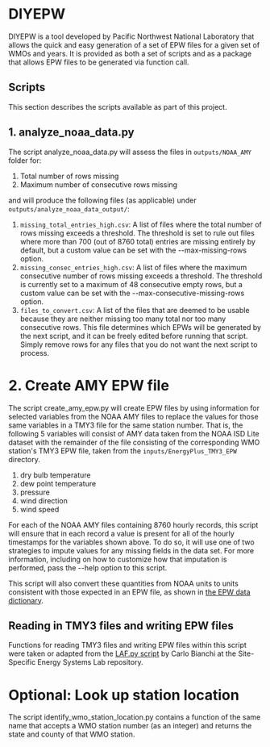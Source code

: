 # DIYEPW
DIYEPW is a tool developed by Pacific Northwest National Laboratory that allows the quick and easy
generation of a set of EPW files for a given set of WMOs and years. It is provided as both a set
of scripts and as a package that allows EPW files to be generated via function call.

## Scripts
This section describes the scripts available as part of this project.

## 1. analyze_noaa_data.py

The script analyze_noaa_data.py will assess the files in `outputs/NOAA_AMY` folder for:

1. Total number of rows missing
1. Maximum number of consecutive rows missing

and will produce the following files (as applicable) under `outputs/analyze_noaa_data_output/`:

1. `missing_total_entries_high.csv`: A list of files where the total number of rows missing exceeds a threshold.
   The threshold is set to rule out files where more than 700 (out of 8760 total) entries are missing entirely
   by default, but a custom value can be set with the --max-missing-rows option.
1. `missing_consec_entries_high.csv`: A list of files where the maximum consecutive number of rows missing exceeds 
   a threshold. The threshold is currently set to a maximum of 48 consecutive empty rows, but a custom value can 
   be set with the --max-consecutive-missing-rows option.
1. `files_to_convert.csv`: A list of the files that are deemed to be usable because they are neither missing too many
   total nor too many consecutive rows. This file determines which EPWs will be generated by the next script, and
   it can be freely edited before running that script. Simply remove rows for any files that you do not want the 
   next script to process.

# 2. Create AMY EPW file

The script create_amy_epw.py will create EPW files by using information for selected variables from the
NOAA AMY files to replace the values for those same variables in a TMY3 file for the same station number. 
That is, the following 5 variables will consist of AMY data taken from the NOAA ISD Lite dataset with the remainder
of the file consisting of the corresponding WMO station's TMY3 EPW file, taken
from the `inputs/EnergyPlus_TMY3_EPW` directory.

1. dry bulb temperature
1. dew point temperature
1. pressure
1. wind direction
1. wind speed

For each of the NOAA AMY files containing 8760 hourly records, this script will ensure that in each record a value is 
present for all of the hourly timestamps for the variables shown above. To do so, it will use one of two strategies to
impute values for any missing fields in the data set. For more information, including on how to customize how that
imputation is performed, pass the --help option to this script.

This script will also convert these quantities from NOAA units to units consistent with those expected in an EPW file, 
as shown in [the EPW data dictionary](https://bigladdersoftware.com/epx/docs/8-3/auxiliary-programs/energyplus-weather-file-epw-data-dictionary.html).
  
## Reading in TMY3 files and writing EPW files
Functions for reading TMY3 files and writing EPW files within this script were taken or adapted from the 
[LAF.py script](https://github.com/SSESLab/laf/blob/master/LAF.py) by Carlo Bianchi at the Site-Specific Energy Systems 
Lab repository.

# Optional: Look up station location
The script identify_wmo_station_location.py contains a function of the same name that accepts a WMO station number 
(as an integer) and returns the state and county of that WMO station.
